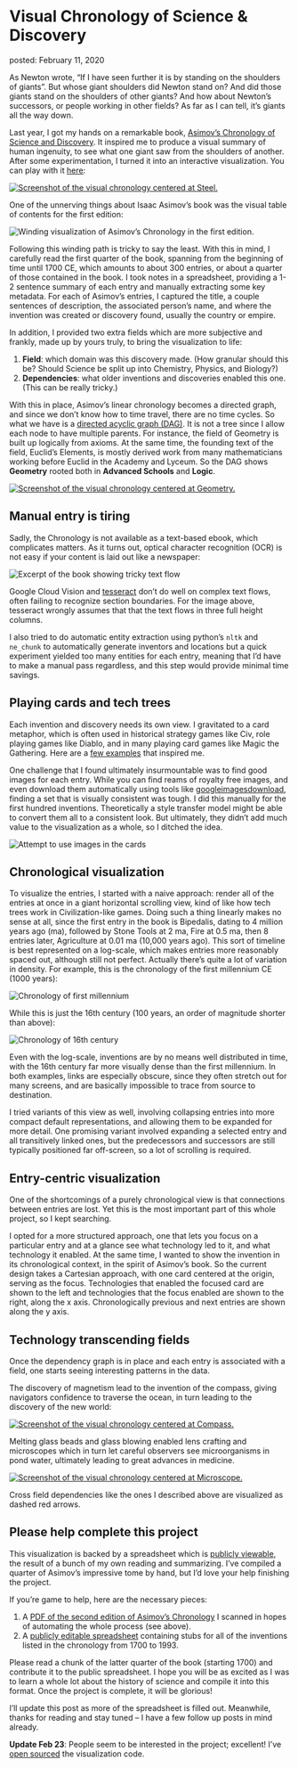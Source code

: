 Visual Chronology of Science & Discovery
===
posted: February 11, 2020

As Newton wrote, “If I have seen further it is by standing on the shoulders of giants”. But whose giant shoulders did Newton stand on? And did those giants stand on the shoulders of other giants? And how about Newton’s successors, or people working in other fields? As far as I can tell, it’s giants all the way down.

Last year, I got my hands on a remarkable book, [Asimov’s Chronology of Science and Discovery](/books/asimovs-chronology-of-science-and-discovery/). It inspired me to produce a visual summary of human ingenuity, to see what one giant saw from the shoulders of another. After some experimentation, I turned it into an interactive visualization. You can play with it [here](https://borismus.github.io/asimov/web/cross-shape#steel):

[![Screenshot of the visual chronology centered at Steel.](screenshot-steel.jpg)](https://borismus.github.io/asimov/web/cross-shape/#steel)

<!--more-->

One of the unnerving things about Isaac Asimov’s book was the visual table of contents for the first edition:

![Winding visualization of Asimov’s Chronology in the first edition.](original-visualization.jpg)

Following this winding path is tricky to say the least. With this in mind, I carefully read the first quarter of the book, spanning from the beginning of time until 1700 CE, which amounts to about 300 entries, or about a quarter of those contained in the book. I took notes in a spreadsheet, providing a 1-2 sentence summary of each entry and manually extracting some key metadata. For each of Asimov’s entries, I captured the title, a couple sentences of description, the associated person’s name, and where the invention was created or discovery found, usually the country or empire.

In addition, I provided two extra fields which are more subjective and frankly, made up by yours truly, to bring the visualization to life: 

1. **Field**: which domain was this discovery made. (How granular should this be? Should Science be split up into Chemistry, Physics, and Biology?)
2. **Dependencies**: what older inventions and discoveries enabled this one. (This can be really tricky.)

With this in place, Asimov’s linear chronology becomes a directed graph, and since we don’t know how to time travel, there are no time cycles. So what we have is a [directed acyclic graph (DAG)](https://en.wikipedia.org/wiki/Directed_acyclic_graph). It is not a tree since I allow each node to have multiple parents. For instance, the field of Geometry is built up logically from axioms. At the same time, the founding text of the field, Euclid’s Elements, is mostly derived work from many mathematicians working before Euclid in the Academy and Lyceum. So the DAG shows **Geometry** rooted both in **Advanced Schools** and **Logic**.

[![Screenshot of the visual chronology centered at Geometry.](screenshot-geometry.jpg)](https://borismus.github.io/asimov/web/cross-shape/#geometry)

## Manual entry is tiring

Sadly, the Chronology is not available as a text-based ebook, which complicates matters. As it turns out, optical character recognition (OCR) is not easy if your content is laid out like a newspaper:

![Excerpt of the book showing tricky text flow](book-flow-ocr.jpg)

Google Cloud Vision and [tesseract](https://github.com/tesseract-ocr/tesseract) don’t do well on complex text flows, often failing to recognize section boundaries. For the image above, tesseract wrongly assumes that that the text flows in three full height columns.

I also tried to do automatic entity extraction using python’s `nltk` and `ne_chunk` to automatically generate inventors and locations but a quick experiment yielded too many entities for each entry, meaning that I’d have to make a manual pass regardless, and this step would provide minimal time savings.

## Playing cards and tech trees

Each invention and discovery needs its own view. I gravitated to a card metaphor, which is often used in historical strategy games like Civ, role playing games like Diablo, and in many playing card games like Magic the Gathering. Here are a [few examples](https://www.are.na/boris-smus/tech-tree-cards) that inspired me.

One challenge that I found ultimately insurmountable was to find good images for each entry. While you can find reams of royalty free images, and even download them automatically using tools like [googleimagesdownload](https://github.com/hardikvasa/google-images-download), finding a set that is visually consistent was tough. I did this manually for the first hundred inventions. Theoretically a style transfer model might be able to convert them all to a consistent look. But ultimately, they didn’t add much value to the visualization as a whole, so I ditched the idea.

![Attempt to use images in the cards](card-images.jpg)

## Chronological visualization

To visualize the entries, I started with a naive approach: render all of the entries at once in a giant horizontal scrolling view, kind of like how tech trees work in Civilization-like games. Doing such a thing linearly makes no sense at all, since the first entry in the book is Bipedalis, dating to 4 million years ago (ma), followed by Stone Tools at 2 ma, Fire at 0.5 ma, then 8 entries later, Agriculture at 0.01 ma (10,000 years ago). This sort of timeline is best represented on a log-scale, which makes entries more reasonably spaced out, although still not perfect. Actually there’s quite a lot of variation in density. For example, this is the chronology of the first millennium CE (1000 years):

![Chronology of first millennium](chrono-first-millennium.jpg)

While this is just the 16th century (100 years, an order of magnitude shorter than above):

![Chronology of 16th century](chrono-sixteenth-century.jpg)

Even with the log-scale, inventions are by no means well distributed in time, with the 16th century far more visually dense than the first millennium. In both examples, links are especially obscure, since they often stretch out for many screens, and are basically impossible to trace from source to destination. 

I tried variants of this view as well, involving collapsing entries into more compact default representations, and allowing them to be expanded for more detail. One promising variant involved expanding a selected entry and all transitively linked ones, but the predecessors and successors are still typically positioned far off-screen, so a lot of scrolling is required.

## Entry-centric visualization

One of the shortcomings of a purely chronological view is that connections between entries are lost. Yet this is the most important part of this whole project, so I kept searching.

I opted for a more structured approach, one that lets you focus on a particular entry and at a glance see what technology led to it, and what technology it enabled. At the same time, I wanted to show the invention in its chronological context, in the spirit of Asimov’s book. So the current design takes a Cartesian approach, with one card centered at the origin, serving as the focus. Technologies that enabled the focused card are shown to the left and technologies that the focus enabled are shown to the right, along the x axis. Chronologically previous and next entries are shown along the y axis. 

## Technology transcending fields

Once the dependency graph is in place and each entry is associated with a field, one starts seeing interesting patterns in the data. 

The discovery of magnetism lead to the invention of the compass, giving navigators confidence to traverse the ocean, in turn leading to the discovery of the new world:

[![Screenshot of the visual chronology centered at Compass.](screenshot-compass.jpg)](https://borismus.github.io/asimov/web/cross-shape#compass)

Melting glass beads and glass blowing enabled lens crafting and microscopes which in turn let careful observers see microorganisms in pond water, ultimately leading to great advances in medicine. 

[![Screenshot of the visual chronology centered at Microscope.](screenshot-microscope.jpg)](https://borismus.github.io/asimov/web/cross-shape#microscope)

Cross field dependencies like the ones I described above are visualized as dashed red arrows.

## Please help complete this project

This visualization is backed by a spreadsheet which is [publicly viewable](https://docs.google.com/spreadsheets/d/1hDNXas7DzwglB95HV2_2u1utWAwBZR2hQHlMPz-fj5A/edit#gid=0), the result of a bunch of my own reading and summarizing. I’ve compiled a quarter of Asimov’s impressive tome by hand, but I’d love your help finishing the project.

If you’re game to help, here are the necessary pieces:

1. A [PDF of the second edition of Asimov’s Chronology](https://drive.google.com/file/d/190RDAxrUzu5m0d_zxQi98euIguBDb0qf/view?usp=sharing) I scanned in hopes of automating the whole process (see above).
2. A [publicly editable spreadsheet](https://docs.google.com/spreadsheets/d/1uDeBCfcaVUfZFEK-0WJIb43dT6cqHHq9o6Uxn6PihLY/edit#gid=158368026) containing stubs for all of the inventions listed in the chronology from 1700 to 1993.

Please read a chunk of the latter quarter of the book (starting 1700) and contribute it to the public spreadsheet. I hope you will be as excited as I was to learn a whole lot about the history of science and compile it into this format. Once the project is complete, it will be glorious! 

I’ll update this post as more of the spreadsheet is filled out. Meanwhile, thanks for reading and stay tuned – I have a few follow up posts in mind already.

**Update Feb 23**: People seem to be interested in the project; excellent! I’ve [open sourced](https://github.com/borismus/asimov) the visualization code.